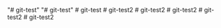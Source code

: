 "# git-test" 
"# git-test" 
#   g i t - t e s t  
 #   g i t - t e s t 2  
 #   g i t - t e s t 2  
 #   g i t - t e s t 2  
 #   g i t - t e s t 2  
 #   g i t - t e s t 2  
 